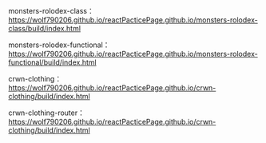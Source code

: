 monsters-rolodex-class：
https://wolf790206.github.io/reactPacticePage.github.io/monsters-rolodex-class/build/index.html

monsters-rolodex-functional：
https://wolf790206.github.io/reactPacticePage.github.io/monsters-rolodex-functional/build/index.html

crwn-clothing：
https://wolf790206.github.io/reactPacticePage.github.io/crwn-clothing/build/index.html

crwn-clothing-router：
https://wolf790206.github.io/reactPacticePage.github.io/crwn-clothing/build/index.html
